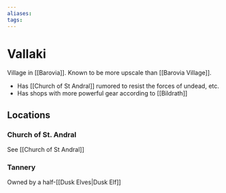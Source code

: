 ```yaml
---
aliases: 
tags: 
---
```


# Vallaki

Village in [[Barovia]]. Known to be more upscale than [[Barovia Village]].

- Has [[Church of St Andral]] rumored to resist the forces of undead, etc.
- Has shops with more powerful gear according to [[Bildrath]]


## Locations

### Church of St. Andral

See [[Church of St Andral]]

### Tannery

Owned by a half-[[Dusk Elves|Dusk Elf]]
